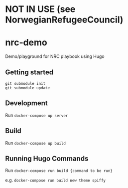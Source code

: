 # NOT IN USE (see NorwegianRefugeeCouncil)
# nrc-demo
Demo/playground for NRC playbook using Hugo

## Getting started

```
git submodule init
git submodule update
```

## Development

Run `docker-compose up server`

## Build

Run `docker-compose up build`

## Running Hugo Commands

Run `docker-compose run build {command to be run}` 

e.g. `docker-compose run build new theme spiffy`
